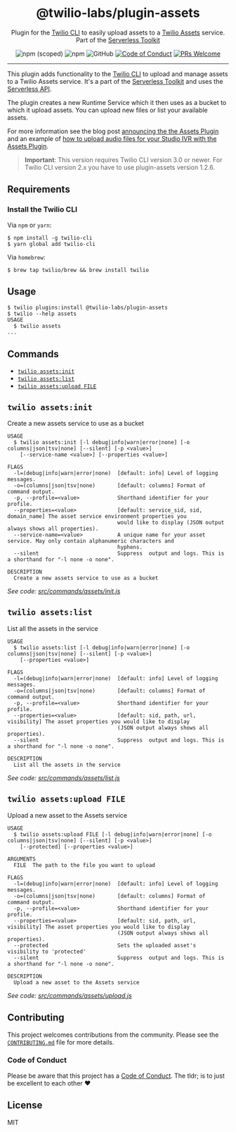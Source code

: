 <h1 align="center">@twilio-labs/plugin-assets</h1>
<p align="center">Plugin for the <a href="https://github.com/twilio/twilio-cli">Twilio CLI</a> to easily upload assets to a <a href="https://www.twilio.com/docs/runtime/assets">Twilio Assets</a> service. Part of the <a href="https://github.com/twilio-labs/serverless-toolkit">Serverless Toolkit</a></p>
<p align="center">
<img alt="npm (scoped)" src="https://img.shields.io/npm/v/@twilio-labs/plugin-assets.svg?style=flat-square"> <img alt="npm" src="https://img.shields.io/npm/dt/@twilio-labs/plugin-assets.svg?style=flat-square"> <img alt="GitHub" src="https://img.shields.io/github/license/twilio-labs/plugin-serverless.svg?style=flat-square"> <a href="https://github.com/twilio-labs/.github/blob/main/CODE_OF_CONDUCT.md"><img alt="Code of Conduct" src="https://img.shields.io/badge/%F0%9F%92%96-Code%20of%20Conduct-blueviolet.svg?style=flat-square"></a> <a href="http://makeapullrequest.com"><img src="https://img.shields.io/badge/PRs-welcome-brightgreen.svg?style=flat-square" alt="PRs Welcome" /></a>
<hr>

This plugin adds functionality to the [Twilio CLI](https://github.com/twilio/twilio-cli) to upload and manage assets to a Twilio Assets service. It's a part of the [Serverless Toolkit](https://github.com/twilio-labs/serverless-toolkit) and uses the [Serverless API](https://github.com/twilio-labs/serverless-toolkit/tree/main/packages/serverless-api).

The plugin creates a new Runtime Service which it then uses as a bucket to which it upload assets. You can upload new files or list your available assets.

For more information see the blog post [announcing the the Assets Plugin](https://www.twilio.com/blog/assets-plugin-twilio-cli) and an example of [how to upload audio files for your Studio IVR with the Assets Plugin](https://www.twilio.com/blog/upload-audio-files-studio-ivr-twilio-cli-assets-plugin).

> **Important**: This version requires Twilio CLI version 3.0 or newer. For Twilio CLI version 2.x you have to use plugin-assets version 1.2.6.

<!-- toc -->

<!-- tocstop -->

## Requirements

### Install the Twilio CLI

Via `npm` or `yarn`:

```sh-session
$ npm install -g twilio-cli
$ yarn global add twilio-cli
```

Via `homebrew`:

```sh-session
$ brew tap twilio/brew && brew install twilio
```

## Usage

```sh-session
$ twilio plugins:install @twilio-labs/plugin-assets
$ twilio --help assets
USAGE
  $ twilio assets
...
```

## Commands

<!-- commands -->
* [`twilio assets:init`](#twilio-assetsinit)
* [`twilio assets:list`](#twilio-assetslist)
* [`twilio assets:upload FILE`](#twilio-assetsupload-file)

## `twilio assets:init`

Create a new assets service to use as a bucket

```
USAGE
  $ twilio assets:init [-l debug|info|warn|error|none] [-o columns|json|tsv|none] [--silent] [-p <value>]
    [--service-name <value>] [--properties <value>]

FLAGS
  -l=(debug|info|warn|error|none)  [default: info] Level of logging messages.
  -o=(columns|json|tsv|none)       [default: columns] Format of command output.
  -p, --profile=<value>            Shorthand identifier for your profile.
  --properties=<value>             [default: service_sid, sid, domain_name] The asset service environment properties you
                                   would like to display (JSON output always shows all properties).
  --service-name=<value>           A unique name for your asset service. May only contain alphanumeric characters and
                                   hyphens.
  --silent                         Suppress  output and logs. This is a shorthand for "-l none -o none".

DESCRIPTION
  Create a new assets service to use as a bucket
```

_See code: [src/commands/assets/init.js](https://github.com/twilio-labs/serverless-toolkit/blob/v2.0.5/src/commands/assets/init.js)_

## `twilio assets:list`

List all the assets in the service

```
USAGE
  $ twilio assets:list [-l debug|info|warn|error|none] [-o columns|json|tsv|none] [--silent] [-p <value>]
    [--properties <value>]

FLAGS
  -l=(debug|info|warn|error|none)  [default: info] Level of logging messages.
  -o=(columns|json|tsv|none)       [default: columns] Format of command output.
  -p, --profile=<value>            Shorthand identifier for your profile.
  --properties=<value>             [default: sid, path, url, visibility] The asset properties you would like to display
                                   (JSON output always shows all properties).
  --silent                         Suppress  output and logs. This is a shorthand for "-l none -o none".

DESCRIPTION
  List all the assets in the service
```

_See code: [src/commands/assets/list.js](https://github.com/twilio-labs/serverless-toolkit/blob/v2.0.5/src/commands/assets/list.js)_

## `twilio assets:upload FILE`

Upload a new asset to the Assets service

```
USAGE
  $ twilio assets:upload FILE [-l debug|info|warn|error|none] [-o columns|json|tsv|none] [--silent] [-p <value>]
    [--protected] [--properties <value>]

ARGUMENTS
  FILE  The path to the file you want to upload

FLAGS
  -l=(debug|info|warn|error|none)  [default: info] Level of logging messages.
  -o=(columns|json|tsv|none)       [default: columns] Format of command output.
  -p, --profile=<value>            Shorthand identifier for your profile.
  --properties=<value>             [default: sid, path, url, visibility] The asset properties you would like to display
                                   (JSON output always shows all properties).
  --protected                      Sets the uploaded asset's visibility to 'protected'
  --silent                         Suppress  output and logs. This is a shorthand for "-l none -o none".

DESCRIPTION
  Upload a new asset to the Assets service
```

_See code: [src/commands/assets/upload.js](https://github.com/twilio-labs/serverless-toolkit/blob/v2.0.5/src/commands/assets/upload.js)_
<!-- commandsstop -->

## Contributing

This project welcomes contributions from the community. Please see the [`CONTRIBUTING.md`](CONTRIBUTING.md) file for more details.

### Code of Conduct

Please be aware that this project has a [Code of Conduct](https://github.com/twilio-labs/.github/blob/main/CODE_OF_CONDUCT.md). The tldr; is to just be excellent to each other ❤️

## License

MIT
